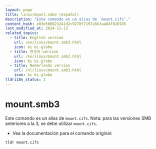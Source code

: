```yaml
---
layout: page
title: linux/mount.smb3 (español)
description: "Este comando es un alias de `mount.cifs`."
content_hash: e83e500823241d2c9278f7197a5b3aa04f820185
last_modified_at: 2024-11-13
related_topics:
  - title: English version
    url: /en/linux/mount.smb3.html
    icon: bi bi-globe
  - title: 한국어 version
    url: /ko/linux/mount.smb3.html
    icon: bi bi-globe
  - title: Nederlands version
    url: /nl/linux/mount.smb3.html
    icon: bi bi-globe
tldri18n_status: 2
---
```

# mount.smb3

Este comando es un alias de `mount.cifs`.
Nota: para las versiones SMB anteriores a la 3, se debe utilizar `mount.cifs`.

- Vea la documentación para el comando original:

`tldr mount.cifs`
